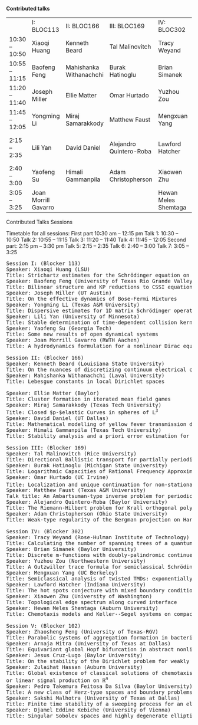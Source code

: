 **Contributed talks**
<table>
<tr>
  <td></td>
  <td>I: BLOC113</td>
  <td>II: BLOC166</td>
  <td>III: BLOC169</td>
  <td>IV: BLOC302</td>
  <td>V: BLOC102</td>
</tr><tr>
  <td>10:30 – 10:50</td>
  <td>Xiaoqi Huang</td>
  <td>Kenneth Beard</td>
  <td>Tal Malinovitch</td>
  <td>Tracy Weyand</td>
  <td>Zhaosheng Feng</td>
</tr><tr>
  <td>10:55 – 11:15</td>
  <td>Baofeng Feng</td>
  <td>Mahishanka Withanachchi</td>
  <td>Burak Hatinoglu</td>
  <td>Brian Simanek</td>
  <td>Arnaja Mitra</td>
</tr><tr>
  <td>11:20 – 11:40</td>
  <td>Joseph Miller</td>
  <td>Ellie Matter</td>
  <td>Omar Hurtado</td>
  <td>Yuzhou Zou</td>
  <td>Jesus Cruz-Lugo</td>
</tr><tr>
  <td>11:45 – 12:05</td>
  <td>Yongming Li</td>
  <td>Miraj Samarakkody</td>
  <td>Matthew Faust</td>
  <td>Mengxuan Yang</td>
  <td>Zulaihat Hassan</td>
</tr>
  <tr>
  <td>2:15 – 2:35</td>
  <td>Lili Yan</td>
  <td>David Daniel</td>
  <td>Alejandro Quintero-Roba</td>
  <td>Lawford Hatcher</td>
  <td>Pedro Takemura Feitosa Da Silva</td>
</tr>
  <tr>
  <td>2:40 – 3:00</td>
  <td>Yaofeng Su</td>
  <td>Himali Gammanpila</td>
  <td>Adam Christopherson</td>
  <td>Xiaowen Zhu</td>
  <td>Sakshi Malhotra</td>
</tr>
  <tr>
  <td>3:05 – 3:25</td>
  <td>Joan Morrill Gavarro</td>
  <td></td>
  <td></td>
  <td>Hewan Meles Shemtaga</td>
  <td>Djamel Eddine Kebiche</td>
</tr>
</table>

Contributed Talks Sessions

Timetable for all sessions:
First part 10:30 am – 12:15 pm
Talk 1: 10:30 – 10:50
Talk 2: 10:55 – 11:15
Talk 3: 11:20 – 11:40
Talk 4: 11:45 – 12:05
Second part: 2:15 pm – 3:30 pm
Talk 5: 2:15 – 2:35
Talk 6: 2:40 – 3:00
Talk 7: 3:05 – 3:25

<pre>
Session I: (Blocker 113)
Speaker: Xiaoqi Huang (LSU)
Title: Strichartz estimates for the Schr&ouml;dinger equation on negatively curved compact manifolds.
Speaker: Baofeng Feng (University of Texas Rio Grande Valley)
Title: Bilinear structure and KP reductions to CSSI equation
Speaker: Joseph Miller (UT Austin)
Title: On the effective dynamics of Bose-Fermi Mixtures
Speaker: Yongming Li (Texas A&M University)
Title: Dispersive estimates for 1D matrix Schr&ouml;dinger operators with threshold resonance
Speaker: Lili Yan (University of Minnesota)
Title: Stable determination of time-dependent collision kernel in the nonlinear Boltzmann equation
Speaker: Yaofeng Su (Georgia Tech)
Title: Some new results of open dynamical systems
Speaker: Joan Morrill Gavarro (RWTH Aachen)
Title: A hydrodynamics formulation for a nonlinear Dirac equation

Session II: (Blocker 166)
Speaker: Kenneth Beard (Louisiana State University)
Title: On the nuances of discretizing continuum electrical conductivity
Speaker: Mahishanka Withanachchi (Laval University)
Title: Lebesgue constants in local Dirichlet spaces

Speaker: Ellie Matter (Baylor)
Title: Cluster formation in iterated mean field games
Speaker: Miraj Samarakkody (Texas Tech University)
Title: Closed $p-$elastic Curves in spheres of &Lopf;<sup>3</sup>
Speaker: David Daniel (UT Dallas)
Title: Mathematical modelling of yellow fever transmission dynamics with stability analysis
Speaker: Himali Gammanpila (Texas Tech University)
Title: Stability analysis and a priori error estimation for Nitsche-type CIP/GP-CutFEM multi-phase flow

Session III: (Blocker 169)
Speaker: Tal Malinovitch (Rice University)
Title: Directional Ballistic transport for partially periodic Schr&ouml;dinger operators
Speaker: Burak Hatinoglu (Michigan State University)
Title: Logarithmic Capacities of Rational Frequency Approximants for the Almost Mathieu Operator
Speaker: Omar Hurtado (UC Irvine)
Title: Localization and unique continuation for non-stationary Schr&ouml;dinger operators on &Zopf;<sup>2</sup>
Speaker: Matthew Faust (Texas A&M University)
Talk title: An Ambartsuman-type inverse problem for periodic graphs
Speaker: Alejandro Quintero-Roba (Baylor University)
Title: The Riemann-Hilbert problem for Krall orthogonal polynomials
Speaker: Adam Christopherson (Ohio State University)
Title: Weak-type regularity of the Bergman projection on Hartogs domains

Session IV: (Blocker 302)
Speaker: Tracy Weyand (Rose-Hulman Institute of Technology)
Title: Calculating the number of spanning trees of a quantum graph from its spectrum
Speaker: Brian Simanek (Baylor University)
Title: Discrete m-functions with doubly-palindromic continued fraction coefficients
Speaker: Yuzhou Zou (Northwestern University)
Title: A Gutzwiller trace formula for semiclassical Schr&ouml;dinger operators with conormal potentials
Speaker: Mengxuan Yang (UC Berkeley)
Title: Semiclassical analysis of twisted TMDs: exponentially flat and trivial bands
Speaker: Lawford Hatcher (Indiana University)
Title: The hot spots conjecture with mixed boundary conditions
Speaker: Xiaowen Zhu (University of Washington)
Title: Topological edge spectrum along curved interface
Speaker: Hewan Meles Shemtaga (Auburn University)
Title: Chemotaxis models and Keller--Segel systems on compact metric graphs

Session V: (Blocker 102)
Speaker: Zhaosheng Feng (University of Texas-RGV)
Title: Parabolic systems of aggregation formation in bacterial colonies
Speaker: Arnaja Mitra (University of Texas at Dallas)
Title: Equivariant global Hopf bifurcation in abstract nonlinear parabolic equations
Speaker: Jesus Cruz-Lugo (Baylor University)
Title: On the stability of the Dirichlet problem for weakly elliptic systems in the plane
Speaker: Zulaihat Hassan (Auburn University)
Title: Global existence of classical solutions of chemotaxis systems with logistic source and consumption
or linear signal production on &Ropf;<sup><i>n</i></sup>
Speaker: Pedro Takemura Feitosa Da Silva (Baylor University)
Title: A new class of Herz-type spaces and boundary problems
Speaker: Sakshi Malhotra (University of Texas at Dallas)
Title: Finite time stability of a sweeping process for an elastoplastic system with stress-controlled loading
Speaker: Djamel Eddine Kebiche (University of Vienna)
Title: Singular Sobolev spaces and highly degenerate elliptic partial differential equations
</pre>
